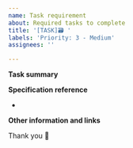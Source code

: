 ```yaml
---
name: Task requirement
about: Required tasks to complete 
title: '[TASK]🗃️ '
labels: 'Priority: 3 - Medium'
assignees: ''

---
```


**Task summary**
<!-- A clear and concise description of what the task is. -->

**Specification reference**
<!-- Provide a reference to the specification as to what is being implemented. -->
- 

**Other information and links**
<!-- Add any other context, existing implementation reference or screenshots about the task here. -->

Thank you 💪